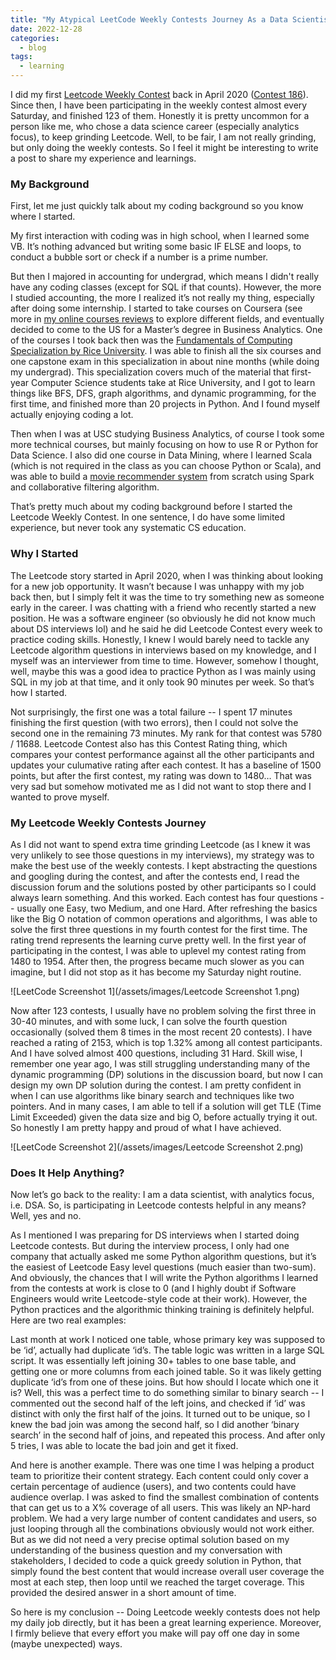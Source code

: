 ```yaml
---
title: "My Atypical LeetCode Weekly Contests Journey As a Data Scientist"
date: 2022-12-28
categories:
  - blog
tags:
  - learning
---
```


  
I did my first [Leetcode Weekly Contest](https://leetcode.com/contest/) back in April 2020 ([Contest 186](https://leetcode.com/contest/weekly-contest-186/)). Since then, I have been participating in the weekly contest almost every Saturday, and finished 123 of them. Honestly it is pretty uncommon for a person like me, who chose a data science career (especially analytics focus), to keep grinding Leetcode. Well, to be fair, I am not really grinding, but only doing the weekly contests. So I feel it might be interesting to write a post to share my experience and learnings.  
  
### My Background  
  
First, let me just quickly talk about my coding background so you know where I started.  
  
My first interaction with coding was in high school, when I learned some VB. It’s nothing advanced but writing some basic IF ELSE and loops, to conduct a bubble sort or check if a number is a prime number.  
  
But then I majored in accounting for undergrad, which means I didn't really have any coding classes (except for SQL if that counts). However, the more I studied accounting, the more I realized it’s not really my thing, especially after doing some internship. I started to take courses on Coursera (see more in [my online courses reviews](https://yudong-94.github.io/personal-website/blog/MOOCList/) to explore different fields, and eventually decided to come to the US for a Master’s degree in Business Analytics. One of the courses I took back then was the [Fundamentals of Computing Specialization by Rice University](https://www.coursera.org/specializations/computer-fundamentals). I was able to finish all the six courses and one capstone exam in this specialization in about nine months (while doing my undergrad). This specialization covers much of the material that first-year Computer Science students take at Rice University, and I got to learn things like BFS, DFS, graph algorithms, and dynamic programming, for the first time, and finished more than 20 projects in Python. And I found myself actually enjoying coding a lot.  
  
Then when I was at USC studying Business Analytics, of course I took some more technical courses, but mainly focusing on how to use R or Python for Data Science. I also did one course in Data Mining, where I learned Scala (which is not required in the class as you can choose Python or Scala), and was able to build a [movie recommender system](https://github.com/yudong-94/My-Movie-Recommender) from scratch using Spark and collaborative filtering algorithm.  
  
That’s pretty much about my coding background before I started the Leetcode Weekly Contest. In one sentence, I do have some limited experience, but never took any systematic CS education.  
  
### Why I Started  
  
The Leetcode story started in April 2020, when I was thinking about looking for a new job opportunity. It wasn’t because I was unhappy with my job back then, but I simply felt it was the time to try something new as someone early in the career. I was chatting with a friend who recently started a new position. He was a software engineer (so obviously he did not know much about DS interviews lol) and he said he did Leetcode Contest every week to practice coding skills. Honestly, I knew I would barely need to tackle any Leetcode algorithm questions in interviews based on my knowledge, and I myself was an interviewer from time to time. However, somehow I thought, well, maybe this was a good idea to practice Python as I was mainly using SQL in my job at that time, and it only took 90 minutes per week. So that’s how I started.  
  
Not surprisingly, the first one was a total failure -- I spent 17 minutes finishing the first question (with two errors), then I could not solve the second one in the remaining 73 minutes. My rank for that contest was 5780 / 11688. Leetcode Contest also has this Contest Rating thing, which compares your contest performance against all the other participants and updates your culumative rating after each contest. It has a baseline of 1500 points, but after the first contest, my rating was down to 1480… That was very sad but somehow motivated me as I did not want to stop there and I wanted to prove myself.  
  
### My Leetcode Weekly Contests Journey  
  
As I did not want to spend extra time grinding Leetcode (as I knew it was very unlikely to see those questions in my interviews), my strategy was to make the best use of the weekly contests. I kept abstracting the questions and googling during the contest, and after the contests end, I read the discussion forum and the solutions posted by other participants so I could always learn something. And this worked. Each contest has four questions -- usually one Easy, two Medium, and one Hard. After refreshing the basics like the Big O notation of common operations and algorithms, I was able to solve the first three questions in my fourth contest for the first time. The rating trend represents the learning curve pretty well. In the first year of participating in the contest, I was able to uplevel my contest rating from 1480 to 1954. After then, the progress became much slower as you can imagine, but I did not stop as it has become my Saturday night routine.   
  
![LeetCode Screenshot 1](/assets/images/Leetcode Screenshot 1.png)  
  
Now after 123 contests, I usually have no problem solving the first three in 30-40 minutes, and with some luck, I can solve the fourth question occasionally (solved them 8 times in the most recent 20 contests). I have reached a rating of 2153, which is top 1.32% among all contest participants. And I have solved almost 400 questions, including 31 Hard. Skill wise, I remember one year ago, I was still struggling understanding many of the dynamic programming (DP) solutions in the discussion board, but now I can design my own DP solution during the contest. I am pretty confident in when I can use algorithms like binary search and techniques like two pointers. And in many cases, I am able to tell if a solution will get TLE (Time Limit Exceeded) given the data size and big O, before actually trying it out. So honestly I am pretty happy and proud of what I have achieved.  
  
![LeetCode Screenshot 2](/assets/images/Leetcode Screenshot 2.png)  

  
### Does It Help Anything?  
  
Now let’s go back to the reality: I am a data scientist, with analytics focus, i.e. DSA. So, is participating in Leetcode contests helpful in any means? Well, yes and no.  
  
As I mentioned I was preparing for DS interviews when I started doing Leetcode contests. But during the interview process, I only had one company that actually asked me some Python algorithm questions, but it’s the easiest of Leetcode Easy level questions (much easier than two-sum). And obviously, the chances that I will write the Python algorithms I learned from the contests at work is close to 0 (and I highly doubt if Software Engineers would write Leetcode-style code at their work). However, the Python practices and the algorithmic thinking training is definitely helpful. Here are two real examples:  

Last month at work I noticed one table, whose primary key was supposed to be ‘id’, actually had duplicate ‘id’s. The table logic was written in a large SQL script. It was essentially left joining 30+ tables to one base table, and getting one or more columns from each joined table. So it was likely getting duplicate ‘id’s from one of these joins. But how should I locate which one it is? Well, this was a perfect time to do something similar to binary search -- I commented out the second half of the left joins, and checked if ‘id’ was distinct with only the first half of the joins. It turned out to be unique, so I knew the bad join was among the second half, so I did another ‘binary search’ in the second half of joins, and repeated this process. And after only 5 tries, I was able to locate the bad join and get it fixed.  
  
And here is another example. There was one time I was helping a product team to prioritize their content strategy. Each content could only cover a certain percentage of audience (users), and two contents could have audience overlap. I was asked to find the smallest combination of contents that can get us to a X% coverage of all users. This was likely an NP-hard problem. We had a very large number of content candidates and users, so just looping through all the combinations obviously would not work either. But as we did not need a very precise optimal solution based on my understanding of the business question and my conversation with stakeholders, I decided to code a quick greedy solution in Python, that simply found the best content that would increase overall user coverage the most at each step, then loop until we reached the target coverage. This provided the desired answer in a short amount of time.  
  
So here is my conclusion -- Doing Leetcode weekly contests does not help my daily job directly, but it has been a great learning experience. Moreover, I firmly believe that every effort you make will pay off one day in some (maybe unexpected) ways.  
